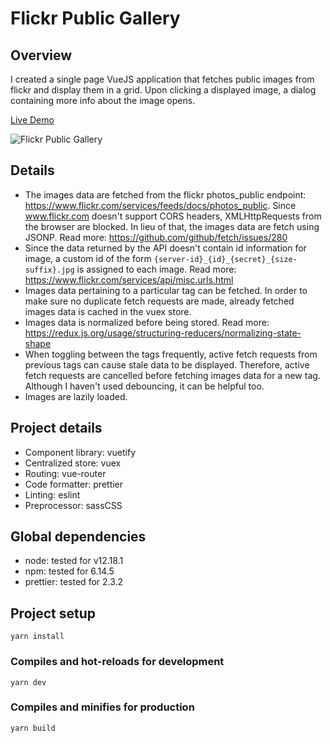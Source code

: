 # Flickr Public Gallery

## Overview

I created a single page VueJS application that fetches public images from flickr and display them in a grid. Upon clicking a displayed image, a dialog containing more info about the image opens.

[Live Demo](https://flicker-public-gallery.vercel.app/)

![Flickr Public Gallery](https://media.giphy.com/media/jjOl6jhVWBZdqjJJQq/giphy.gif?cid=790b761135dcfae1c7d3002e79237215c2fea1e3d0c3a55f&rid=giphy.gif&ct=g)

## Details

- The images data are fetched from the flickr photos_public endpoint: https://www.flickr.com/services/feeds/docs/photos_public. Since www.flickr.com doesn't support CORS headers, XMLHttpRequests from the browser are blocked. In lieu of that, the images data are fetch using JSONP.
  Read more: https://github.com/github/fetch/issues/280
- Since the data returned by the API doesn't contain id information for image, a custom id of the form `{server-id}_{id}_{secret}_{size-suffix}.jpg` is assigned to each image.
  Read more: https://www.flickr.com/services/api/misc.urls.html
- Images data pertaining to a particular tag can be fetched. In order to make sure no duplicate fetch requests are made, already fetched images data is cached in the vuex store.
- Images data is normalized before being stored.
  Read more: https://redux.js.org/usage/structuring-reducers/normalizing-state-shape
- When toggling between the tags frequently, active fetch requests from previous tags can cause stale data to be displayed. Therefore, active fetch requests are cancelled before fetching images data for a new tag. Although I haven't used debouncing, it can be helpful too.
- Images are lazily loaded.

## Project details

- Component library: vuetify
- Centralized store: vuex
- Routing: vue-router
- Code formatter: prettier
- Linting: eslint
- Preprocessor: sassCSS

## Global dependencies

- node: tested for v12.18.1
- npm: tested for 6.14.5
- prettier: tested for 2.3.2

## Project setup

```
yarn install
```

### Compiles and hot-reloads for development

```
yarn dev
```

### Compiles and minifies for production

```
yarn build
```
